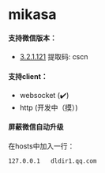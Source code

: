 # mikasa

#### 支持微信版本：
- [3.2.1.121](https://pan.baidu.com/s/1IHRM2OMvrLyuCz5MRbigGg) 提取码: cscn

#### 支持client：
- websocket (:heavy_check_mark:)
- http (开发中（摸）)

#### 屏蔽微信自动升级
在hosts中加入一行：
```
127.0.0.1   dldir1.qq.com
```
